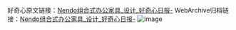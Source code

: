 好奇心原文链接：[Nendo组合式办公家具_设计_好奇心日报-](https://www.qdaily.com/articles/2883.html)
WebArchive归档链接：[Nendo组合式办公家具_设计_好奇心日报-](http://web.archive.org/web/20190623151613/https://www.qdaily.com/articles/2883.html)
![image](http://ww3.sinaimg.cn/large/007d5XDply1g3v6qcoxg5j30u03gwtkt)